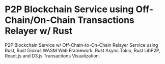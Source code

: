 # P2P Blockchain Service using Off-Chain/On-Chain Transactions Relayer w/ Rust
P2P Blockchain Service w/ Off-Chain-to-On-Chain Relayer Service using Rust, Rust Dioxus WASM Web Framework, Rust Async Tokio, Rust LibP2P, React.js and D3.js Transactions Visualization.
